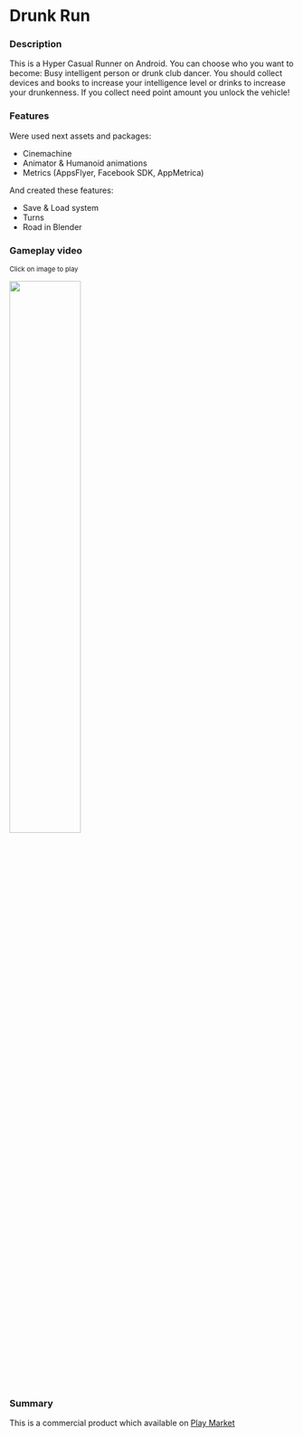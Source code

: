 # Drunk Run

### Description

This is a Hyper Casual Runner on Android. You can choose who you want to become: Busy intelligent person or drunk club dancer.
You should collect devices and books to increase your intelligence level or drinks to increase your drunkenness.
If you collect need point amount you unlock the vehicle!

### Features

Were used next assets and packages:

- Cinemachine
- Animator & Humanoid animations
- Metrics (AppsFlyer, Facebook SDK, AppMetrica)

And created these features:

- Save & Load system
- Turns
- Road in Blender

### Gameplay video

<sub>Click on image to play</sub>

[<img src="https://img.youtube.com/vi/tuanjrELXBg/hqdefault.jpg" width="50%">](https://youtu.be/tuanjrELXBg)

### Summary

This is a commercial product which available on [Play Market](https://play.google.com/store/apps/details?id=com.Snackers.DrunkRun) 
